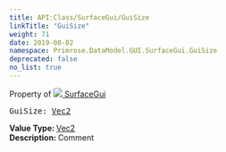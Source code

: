 ```yaml
---
title: API:Class/SurfaceGui/GuiSize
linkTitle: "GuiSize"
weight: 71
date: 2019-08-02
namespace: Primrose.DataModel.GUI.SurfaceGui.GuiSize
deprecated: false
no_list: true
---
```

Property of <a href="/docs/api-reference/Class/SurfaceGui"><img src="/icons/silk/billboard.png"/>&nbsp;SurfaceGui</a>
<pre class="method-declaration">
GuiSize: <a class="type" href="/docs/api-reference/DataType/Vec2">Vec2</a></pre>
<b>Value Type: </b>
<a class="type" href="/docs/api-reference/DataType/Vec2">Vec2</a>
<br/>
<b>Description: </b>
Comment

